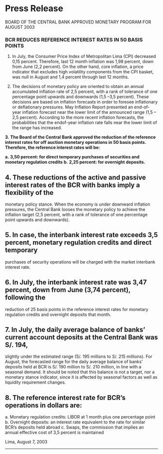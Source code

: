 # Press Release

 BOARD OF THE CENTRAL BANK APPROVED MONETARY PROGRAM FOR AUGUST 2003

### BCR REDUCES REFERENCE INTEREST RATES IN 50 BASIS POINTS  

1. In July, the Consumer Price Index of Metropolitan Lima (CPI) decreased 0,15 percent. Therefore, last
12 month inflation was 1,98 percent, down from June (2,2 percent). On the other hand, core inflation, a
price indicator that excludes high volatility components from the CPI basket, was null in August and 1,4
percent through last 12 months.

2. The decisions of monetary policy are oriented to obtain an annual accumulated inflation rate of 2,5
percent, with a rank of tolerance of one percentage point upwards and downwards (1,5 –3,5 percent).
These decisions are based on inflation forecasts in order to foresee inflationary or deflationary pressures.
May Inflation Report presented an end-of-year inflation forecast near the lower limit of the announced
range (1,5 – 2,5 percent). According to the more recent inflation forecasts, the probabilities that the endof-year inflation rate falls near the lower limit of the range has increased.

**3.** **The Board of the Central Bank approved the reduction of the reference interest rates for off**
**auction monetary operations in 50 basis points. Therefore, the reference interest rates will be:**

**a.** **3,50 percent: for direct temporary purchases of securities and monetary regulation credits**
**b.** **2,25 percent: for overnight deposits.**

## 4. These reductions of the active and passive interest rates of the BCR with banks imply a flexibility of the
monetary policy stance. When the economy is under downward inflation pressures, the Central Bank
looses the monetary policy to achieve the inflation target (2,5 percent, with a rank of tolerance of one
percentage point upwards and downwards).

## 5. In case, the interbank interest rate exceeds 3,5 percent, monetary regulation credits and direct temporary
purchases of security operations will be charged with the market interbank interest rate.

## 6. In July, the interbank interest rate was 3,47 percent, down from June (3,74 percent), following the
reduction of 25 basis points in the reference interest rates for monetary regulation credits and overnight
deposits that month.

## 7. In July, the daily average balance of banks’ current account deposits at the Central Bank was S/. 194,
slightly under the estimated range (S/. 195 millions to S/. 215 millions). For August, the forecasted
range for the daily average balance of banks’ deposits held at BCR is S/. 190 million to S/. 210 million,
in line with a seasonal demand. It should be noted that this balance is not a target, nor a monetary stance
indicator, since it is affected by seasonal factors as well as liquidity requirement changes.

## 8. The reference interest rate for BCR’s operations in dollars are:
a. Monetary regulation credits: LIBOR at 1 month plus one percentage point
b. Overnight deposits: an interest rate equivalent to the rate for similar BCR’s deposits held abroad
c. Swaps, the commission that implies an annual effective cost of 3,5 percent is maintained

Lima, August 7, 2003


-----

